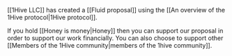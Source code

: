[[1Hive LLC]] has created a [[Fluid proposal]] using the [[An overview of the 1Hive protocol|1Hive protocol]]. 

If you hold [[Honey is money|Honey]] then you can support our proposal in order to support our work financially. You can also choose to support other [[Members of the 1Hive community|members of the 1hive community]]. 






